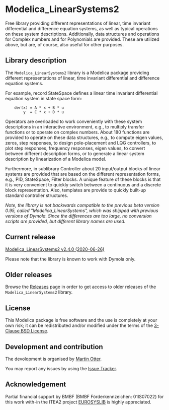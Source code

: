 # Modelica_LinearSystems2

Free library providing different representations of linear, time invariant differential and difference equation systems, as well as typical operations on these system descriptions.
Additionally, data structures and operations for Complex numbers and for Polynomials are provided. These are utilized above, but are, of course, also useful for other purposes.

## Library description

The `Modelica_LinearSystems2` library is a Modelica package providing different representations of linear, time invariant differential and difference equation systems.

For example, record StateSpace defines a linear time invariant differential equation system in state space form:

        der(x) = A * x + B * u
            y  = C * x + D * u

Operators are overloaded to work conveniently with these system descriptions in an interactive environment, e.g., to multiply transfer functions or to operate on complex numbers.
About 180 functions are provided to operate on these data structures, e.g., to compute eigen values, zeros, step responses, to design pole-placement and LQG controllers, to plot step responses, frequency responses, eigen values, to convert between different description forms, or to generate a linear system description by linearization of a Modelica model.

Furthermore, in sublibrary Controller about 20 input/output blocks of linear systems are provided that are based on the different representation forms, e.g., PID, StateSpace, Filter blocks. A unique feature of these blocks is that it is very convenient to quickly switch between a continuous and a discrete block representation. Also, templates are provide to quickly built-up standard controller structures.

*Note, the library is not backwards compatible to the previous beta version 0.95, called "Modelica_LinearSystems", which was shipped with previous versions of Dymola. Since the differences are too large, no conversion scripts are provided, but different library names are used.*

## Current release

[Modelica_LinearSystems2 v2.4.0 (2020-06-26)](../../releases/tag/v2.4.0)

Please note that the library is known to work with Dymola only.

## Older releases

Browse the [Releases](../../releases) page in order to get access to older releases of the `Modelica_LinearSystems2` library.

## License

This Modelica package is free software and the use is completely at your own risk;
it can be redistributed and/or modified under the terms of the [3-Clause BSD License](https://github.com/modelica/ModelicaStandardLibrary/blob/master/LICENSE).

## Development and contribution
The devolopment is organised by [Martin Otter](http://www.robotic.dlr.de/Martin.Otter).

You may report any issues by using the [Issue Tracker](../../issues).

## Acknowledgement
Partial financial support by BMBF (BMBF Förderkennzeichen: 01IS07022) for this work with-in the ITEA2 project [EUROSYSLIB](https://modelica.org/publications/newsletters/2009-1/index_html#eurosyslib) is highly appreciated.
